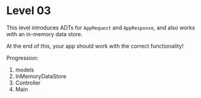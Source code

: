 # Level 03

This level introduces ADTs for `AppRequest` and `AppResponse`, and also works with an in-memory data store.

At the end of this, your app should work with the correct functionality!

Progression:

1. models
2. InMemoryDataStore
3. Controller
4. Main